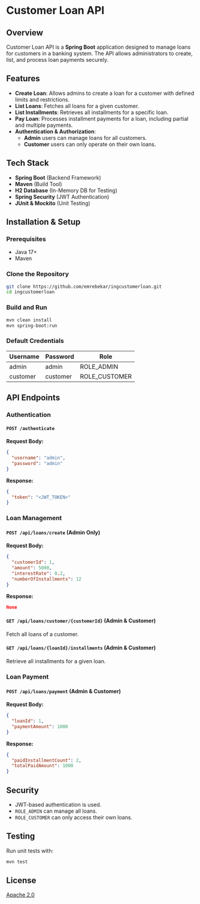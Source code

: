 # Customer Loan API

## Overview

Customer Loan API is a **Spring Boot** application designed to manage loans for customers in a banking system. The API allows administrators to create, list, and process loan payments securely.

## Features

- **Create Loan**: Allows admins to create a loan for a customer with defined limits and restrictions.
- **List Loans**: Fetches all loans for a given customer.
- **List Installments**: Retrieves all installments for a specific loan.
- **Pay Loan**: Processes installment payments for a loan, including partial and multiple payments.
- **Authentication & Authorization**:
  - **Admin** users can manage loans for all customers.
  - **Customer** users can only operate on their own loans.

## Tech Stack

- **Spring Boot** (Backend Framework)
- **Maven** (Build Tool)
- **H2 Database** (In-Memory DB for Testing)
- **Spring Security** (JWT Authentication)
- **JUnit & Mockito** (Unit Testing)

## Installation & Setup

### Prerequisites

- Java 17+
- Maven

### Clone the Repository

```sh
git clone https://github.com/emrebekar/ingcustomerloan.git
cd ingcustomerloan
```

### Build and Run

```sh
mvn clean install
mvn spring-boot:run
```

### Default Credentials

| Username | Password | Role           |
| -------- | -------- | -------------- |
| admin    | admin    | ROLE\_ADMIN    |
| customer | customer | ROLE\_CUSTOMER |

## API Endpoints

### Authentication

#### `POST /authenticate`

**Request Body:**

```json
{
  "username": "admin",
  "password": "admin"
}
```

**Response:**

```json
{
  "token": "<JWT_TOKEN>"
}
```

### Loan Management

#### `POST /api/loans/create` (Admin Only)

**Request Body:**

```json
{
  "customerId": 1,
  "amount": 5000,
  "interestRate": 0.2,
  "numberOfInstallments": 12
}
```

**Response:**

```json
None
```

#### `GET /api/loans/customer/{customerId}` (Admin & Customer)

Fetch all loans of a customer.

#### `GET /api/loans/{loanId}/installments` (Admin & Customer)

Retrieve all installments for a given loan.

### Loan Payment

#### `POST /api/loans/payment` (Admin & Customer)

**Request Body:**

```json
{
  "loanId": 1,
  "paymentAmount": 1000
}
```

**Response:**

```json
{
  "paidInstallmentCount": 2,
  "totalPaidAmount": 1000
}
```

## Security

- JWT-based authentication is used.
- `ROLE_ADMIN` can manage all loans.
- `ROLE_CUSTOMER` can only access their own loans.

## Testing

Run unit tests with:

```sh
mvn test
```

## License

[Apache 2.0](https://springdoc.org)

